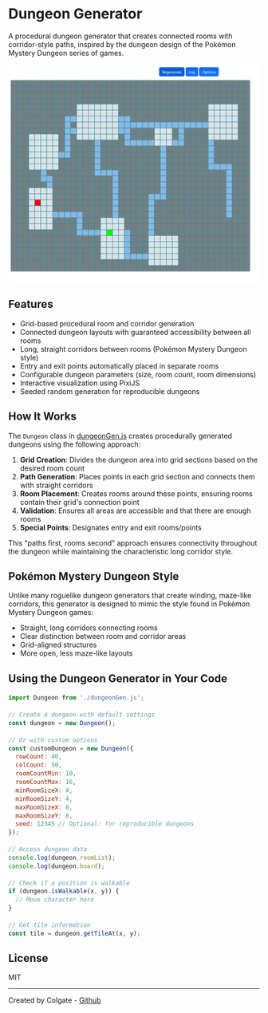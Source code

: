 # Dungeon Generator

A procedural dungeon generator that creates connected rooms with corridor-style paths, inspired by the dungeon design of the Pokémon Mystery Dungeon series of games.

![Dungeon Generator](demoscreenie.png)

## Features

- Grid-based procedural room and corridor generation
- Connected dungeon layouts with guaranteed accessibility between all rooms
- Long, straight corridors between rooms (Pokémon Mystery Dungeon style)
- Entry and exit points automatically placed in separate rooms
- Configurable dungeon parameters (size, room count, room dimensions)
- Interactive visualization using PixiJS
- Seeded random generation for reproducible dungeons

## How It Works

The `Dungeon` class in [dungeonGen.js](dungeonGen.js) creates procedurally generated dungeons using the following approach:

1. **Grid Creation**: Divides the dungeon area into grid sections based on the desired room count
2. **Path Generation**: Places points in each grid section and connects them with straight corridors
3. **Room Placement**: Creates rooms around these points, ensuring rooms contain their grid's connection point
4. **Validation**: Ensures all areas are accessible and that there are enough rooms
5. **Special Points**: Designates entry and exit rooms/points

This "paths first, rooms second" approach ensures connectivity throughout the dungeon while maintaining the characteristic long corridor style.

## Pokémon Mystery Dungeon Style

Unlike many roguelike dungeon generators that create winding, maze-like corridors, this generator is designed to mimic the style found in Pokémon Mystery Dungeon games:

- Straight, long corridors connecting rooms
- Clear distinction between room and corridor areas
- Grid-aligned structures
- More open, less maze-like layouts

## Using the Dungeon Generator in Your Code

```javascript
import Dungeon from './dungeonGen.js';

// Create a dungeon with default settings
const dungeon = new Dungeon();

// Or with custom options
const customDungeon = new Dungeon({
  rowCount: 40,
  colCount: 50,
  roomCountMin: 10,
  roomCountMax: 16,
  minRoomSizeX: 4,
  minRoomSizeY: 4,
  maxRoomSizeX: 8,
  maxRoomSizeY: 8,
  seed: 12345 // Optional: for reproducible dungeons
});

// Access dungeon data
console.log(dungeon.roomList);
console.log(dungeon.board);

// Check if a position is walkable
if (dungeon.isWalkable(x, y)) {
  // Move character here
}

// Get tile information
const tile = dungeon.getTileAt(x, y);
```

## License

MIT

---

Created by Colgate - [Github](https://github.com/RamonaPrower)
